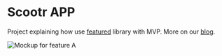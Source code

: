 # Scootr APP
Project explaining how use [featured] library with MVP. More on our [blog].

![Mockup for feature A](http://www.thedroidsonroids.com/wp-content/uploads/2016/09/device-2016-09-05-083352-461x820.png)



[blog]: http://www.reddit.com
[featured]: https://github.com/beworker/featured
